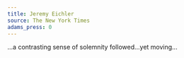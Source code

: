 ```yaml
---
title: Jeremy Eichler
source: The New York Times
adams_press: 0
---
```

...a contrasting sense of solemnity followed...yet moving...